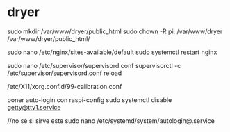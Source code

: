 # dryer

sudo mkdir /var/www/dryer/public_html
sudo chown -R pi: /var/www/dryer
/var/www/dryer/public_html/

sudo nano /etc/nginx/sites-available/default
sudo systemctl restart nginx

sudo nano /etc/supervisor/supervisord.conf
supervisorctl -c /etc/supervisor/supervisord.conf reload

/etc/X11/xorg.conf.d/99-calibration.conf

poner auto-login con raspi-config
sudo systemctl disable getty@tty1.service

//no sé si sirve este
sudo nano /etc/systemd/system/autologin\@.service